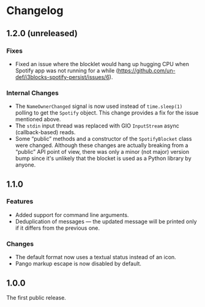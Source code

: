 # Changelog

## 1.2.0 (unreleased)

### Fixes

  * Fixed an issue where the blocklet would hang up hugging CPU when Spotify app was not running for a while (https://github.com/un-def/i3blocks-spotify-persist/issues/6).

### Internal Changes

  * The `NameOwnerChanged` signal is now used instead of `time.sleep(1)` polling to get the `Spotify` object. This change provides a fix for the issue mentioned above.
  * The `stdin` input thread was replaced with GIO `InputStream` async (callback-based) reads.
  * Some “public” methods and a constructor of the `SpotifyBlocket` class were changed. Although these changes are actually breaking from a “public” API point of view, there was only a minor (not major) version bump since it's unlikely that the blocket is used as a Python library by anyone.

## 1.1.0

### Features

  * Added support for command line arguments.
  * Deduplication of messages — the updated message will be printed only if it differs from the previous one.

### Changes

* The default format now uses a textual status instead of an icon.
* Pango markup escape is now disabled by default.

## 1.0.0

The first public release.
